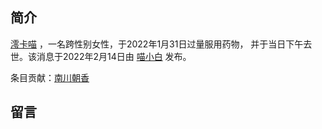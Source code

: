 ## 简介

[澪卡喵](https://twitter.com/MiocardMeow) ，一名跨性别女性，于2022年1月31日过量服用药物， 并于当日下午去世。该消息于2022年2月14日由 [喵小白](https://twitter.com/pizyj/status/1492928433172582400?s=21) 发布。

条目贡献：[南川朝香](https://twitter.com/nkw45)

## 留言
